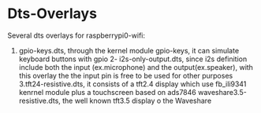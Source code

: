 # Dts-Overlays
Several dts overlays for raspberrypi0-wifi:
1. gpio-keys.dts, through the kernel module gpio-keys, it can simulate keyboard buttons with gpio
2- i2s-only-output.dts, since i2s definition include both the input (ex.microphone) and the output(ex.speaker), with this overlay the the input pin is free to be                     used for other purposes
3.tft24-resistive.dts, it consists of a tft2.4 display which use fb_ili9341 kenrnel module plus a touchscreen based on ads7846
waveshare3.5-resistive.dts, the well known tft3.5 display o the Waveshare
